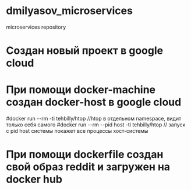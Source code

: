 # dmilyasov_microservices
microservices repository

# Создан новый проект в google cloud
# При помощи docker-machine создан docker-host в google cloud
#docker run --rm -ti tehbilly/htop //htop в отдельном namespace, видит только себя самого
#docker run --rm --pid host -ti tehbilly/htop // запуск с pid host системы покажет все процессы хост-системы

# При помощи dockerfile создан свой образ reddit и загружен на docker hub
